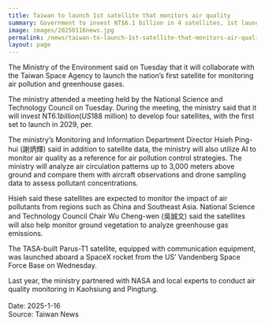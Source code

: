 ```yaml
---
title: Taiwan to launch 1st satellite that monitors air quality
summary: Government to invest NT$6.1 billion in 4 satellites, 1st launch scheduled for 2029
image: images/20250116news.jpg
permalink: /news/taiwan-to-launch-1st-satellite-that-monitors-air-quality/
layout: page
---
```

The Ministry of the Environment said on Tuesday that it will collaborate with the Taiwan Space Agency to launch the nation’s first satellite for monitoring air pollution and greenhouse gases.

The ministry attended a meeting held by the National Science and Technology Council on Tuesday. During the meeting, the ministry said that it will invest NT$6.1 billion (US$188 million) to develop four satellites, with the first set to launch in 2029, per.

The ministry’s Monitoring and Information Department Director Hsieh Ping-hui (謝炳輝) said in addition to satellite data, the ministry will also utilize AI to monitor air quality as a reference for air pollution control strategies. The ministry will analyze air circulation patterns up to 3,000 meters above ground and compare them with aircraft observations and drone sampling data to assess pollutant concentrations.

Hsieh said these satellites are expected to monitor the impact of air pollutants from regions such as China and Southeast Asia. National Science and Technology Council Chair Wu Cheng-wen (吳誠文) said the satellites will also help monitor ground vegetation to analyze greenhouse gas emissions.

The TASA-built Parus-T1 satellite, equipped with communication equipment, was launched aboard a SpaceX rocket from the US’ Vandenberg Space Force Base on Wednesday.

Last year, the ministry partnered with NASA and local experts to conduct air quality monitoring in Kaohsiung and Pingtung.
<br/>
<br/>
Date: 2025-1-16
<br/>
Source: Taiwan News
